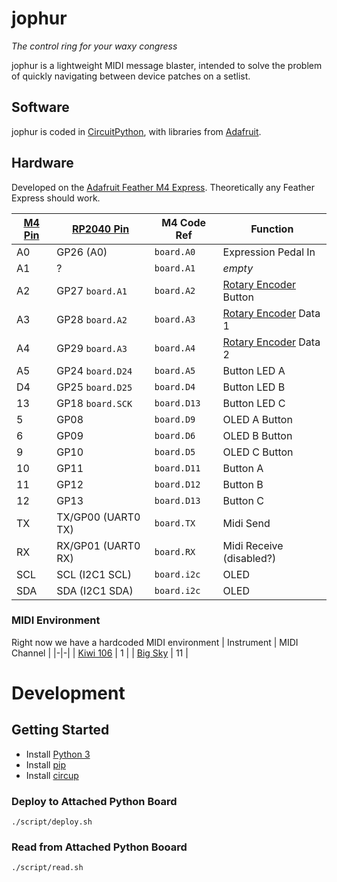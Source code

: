 # jophur
_The control ring for your waxy congress_

jophur is a lightweight MIDI message blaster, intended to solve the problem of quickly navigating between device patches on a setlist.

## Software
jophur is coded in [CircuitPython](https://github.com/adafruit/circuitpython), with libraries from [Adafruit](https://github.com/adafruit/Adafruit_CircuitPython_Bundle/).

## Hardware
Developed on the [Adafruit Feather M4 Express](https://learn.adafruit.com/adafruit-feather-m4-express-atsamd51). Theoretically any Feather Express should work.

| [M4 Pin](https://learn.adafruit.com/adafruit-feather-m4-express-atsamd51/pinouts) | [RP2040 Pin](https://learn.adafruit.com/adafruit-feather-rp2040-pico/pinouts) | M4 Code Ref | Function |
|-|-|-|-|
| A0 | GP26 (A0) | `board.A0` | Expression Pedal In |
| A1 | ? | `board.A1` | _empty_ |
| A2 | GP27 `board.A1` | `board.A2` | [Rotary Encoder](https://learn.adafruit.com/rotary-encoder/overview) Button |
| A3 | GP28 `board.A2`| `board.A3` | [Rotary Encoder](https://learn.adafruit.com/rotary-encoder/overview) Data 1 |
| A4 | GP29 `board.A3` | `board.A4` | [Rotary Encoder](https://learn.adafruit.com/rotary-encoder/overview) Data 2 |
| A5 | GP24 `board.D24` | `board.A5` | Button LED A |
| D4 | GP25 `board.D25` | `board.D4` | Button LED B |
| 13 | GP18 `board.SCK` | `board.D13` | Button LED C |
| 5 | GP08 | `board.D9` | OLED A Button |
| 6 | GP09 | `board.D6` | OLED B Button |
| 9 | GP10 | `board.D5` | OLED C Button |
| 10 | GP11 | `board.D11` | Button A |
| 11 | GP12 | `board.D12` | Button B |
| 12 | GP13 | `board.D13` | Button C |
| TX | TX/GP00 (UART0 TX) | `board.TX` | Midi Send |
| RX | RX/GP01 (UART0 RX) | `board.RX` | Midi Receive (disabled?) |
| SCL | SCL (I2C1 SCL) | `board.i2c` | OLED |
| SDA | SDA (I2C1 SDA) | `board.i2c` | OLED |


### MIDI Environment
Right now we have a hardcoded MIDI environment
| Instrument | MIDI Channel |
|-|-|
| [Kiwi 106](https://www.kiwitechnics.com/kiwi-106.htm) | 1 |
| [Big Sky](https://www.strymon.net/support/bigsky/) | 11 |

# Development
## Getting Started
- Install [Python 3](https://www.python.org/downloads/)
- Install [pip](https://pypi.org/project/pip/)
- Install [circup](https://github.com/adafruit/circup)

### Deploy to Attached Python Board
`./script/deploy.sh`

### Read from Attached Python Booard
`./script/read.sh`
